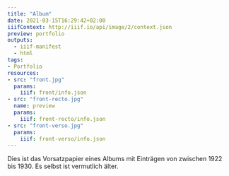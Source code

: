 ```yaml
---
title: "Album"
date: 2021-03-15T16:29:42+02:00
iiifContext: http://iiif.io/api/image/2/context.json
preview: portfolio
outputs:
  - iiif-manifest
  - html
tags:
- Portfolio
resources:
- src: "front.jpg"
  params:
    iiif: front/info.json
- src: "front-recto.jpg"
  name: preview
  params:
    iiif: front-recto/info.json
- src: "front-verso.jpg"
  params:
    iiif: front-verso/info.json
---
```

Dies ist das Vorsatzpapier eines Albums mit Einträgen von zwischen 1922 bis 1930. Es selbst ist vermutlich älter.
